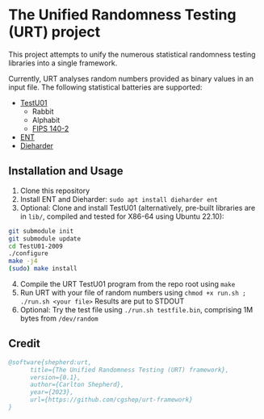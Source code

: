 # The Unified Randomness Testing (URT) project

This project attempts to unify the numerous statistical randomness testing libraries into a single framework.

Currently, URT analyses random numbers provided as binary values in an input file. The following statistical batteries are supported:

+ [TestU01](http://simul.iro.umontreal.ca/testu01/tu01.html)
  - Rabbit
  - Alphabit
  - [FIPS 140-2](https://csrc.nist.gov/publications/detail/fips/140/2/final)
+ [ENT](https://manpages.ubuntu.com/manpages/trusty/man1/ent.1.html)
+ [Dieharder](https://webhome.phy.duke.edu/~rgb/General/dieharder.php)

## Installation and Usage

1. Clone this repository
2. Install ENT and Dieharder: `sudo apt install dieharder ent`
3. Optional: Clone and install TestU01 (alternatively, pre-built libraries are in `lib/`, compiled and tested for X86-64 using Ubuntu 22.10):
```bash
git submodule init
git submodule update
cd TestU01-2009
./configure
make -j4
(sudo) make install 
```
4. Compile the URT TestU01 program from the repo root using `make`
5. Run URT with your file of random numbers using `chmod +x run.sh ; ./run.sh <your file>` Results are put to STDOUT
6. Optional: Try the test file using `./run.sh testfile.bin`, comprising 1M bytes from `/dev/random`

## Credit

```bibtex
@software{shepherd:urt,
      title={The Unified Randomness Testing (URT) framework},
      version={0.1},
      author={Carlton Shepherd},
      year={2023},
      url={https://github.com/cgshep/urt-framework}
}
```
